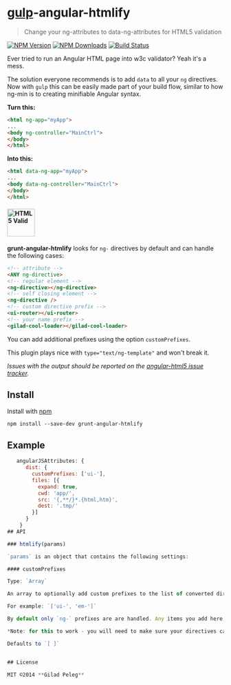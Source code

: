 # [gulp](https://github.com/wearefractal/gulp)-angular-htmlify

> Change your ng-attributes to data-ng-attributes for HTML5 validation

[![NPM Version](http://img.shields.io/npm/v/gulp-angular-htmlify.svg?style=flat)](https://npmjs.org/package/gulp-angular-htmlify)
[![NPM Downloads](http://img.shields.io/npm/dm/gulp-angular-htmlify.svg?style=flat)](https://npmjs.org/package/gulp-angular-htmlify)
[![Build Status](http://img.shields.io/travis/pgilad/gulp-angular-htmlify.svg?style=flat)](https://travis-ci.org/pgilad/gulp-angular-htmlify)

Ever tried to run an Angular HTML page into w3c validator? Yeah it's a mess.

The solution everyone recommends is to add `data` to all your `ng` directives.
Now with `gulp` this can be easily made part of your build flow, similar to how
ng-min is to creating minifiable Angular syntax.

**Turn this:**
```html
<html ng-app="myApp">
...
<body ng-controller="MainCtrl">
</body>
</html>
```

**Into this:**
```html
<html data-ng-app="myApp">
...
<body data-ng-controller="MainCtrl">
</body>
</html>
```
#### <img src="http://www.w3.org/html/logo/downloads/HTML5_Logo_256.png" alt="HTML5 Valid" width="64" height="64"/>

**grunt-angular-htmlify** looks for `ng-` directives by default and can handle the following cases:
```html
<!-- attribute -->
<ANY ng-directive>
<!-- regular element -->
<ng-directive></ng-directive>
<!-- self closing element -->
<ng-directive />
<!-- custom directive prefix -->
<ui-router></ui-router>
<!-- your name prefix -->
<gilad-cool-loader></gilad-cool-loader>
```

You can add additional prefixes using the option `customPrefixes`.

This plugin plays nice with `type="text/ng-template"` and won't break it.

*Issues with the output should be reported on the [angular-html5 issue tracker](https://github.com/pgilad/angular-html5/issues).*

## Install

Install with [npm](https://npmjs.org/package/grunt-angular-htmlify)

```
npm install --save-dev grunt-angular-htmlify
```

## Example

```js
   angularJSAttributes: {
      dist: {
        customPrefixes: ['ui-'],
        files: [{
          expand: true,
          cwd: 'app/',
          src: '{,**/}*.{html,htm}',
          dest: '.tmp/'
        }]
      }
    }
## API

### htmlify(params)

`params` is an object that contains the following settings:

#### customPrefixes

Type: `Array`

An array to optionally add custom prefixes to the list of converted directives.

For example: `['ui-', 'em-']`

By default only `ng-` prefixes are are handled. Any items you add here will be handled as well.

*Note: for this to work - you will need to make sure your directives can load with a `data-` prefix.*

Defaults to `[ ]`


## License

MIT ©2014 **Gilad Peleg**